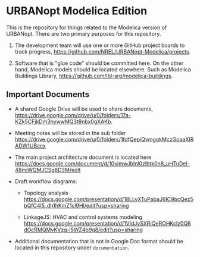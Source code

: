 # URBANopt Modelica Edition

This is the repository for things related to the Modelica version of URBANopt.
There are two primary purposes for this repository.

1. The development team will use one or more GitHub project boards to track progress,
https://github.com/NREL/URBANopt-Modelica/projects.

2. Software that is "glue code" should be committed here. On the other hand,
Modelica models should be located elsewhere. Such as Modelica Buildings Library,
https://github.com/lbl-srg/modelica-buildings.

## Important Documents

* A shared Google Drive will be used to share documents, 
https://drive.google.com/drive/u/0/folders/17a-KZk5CFjkDm3hywwMQ3t8nbx0gXAKb.

* Meeting notes will be stored in the sub folder 
https://drive.google.com/drive/u/0/folders/1fdfQepiQvmgqkMczGpaaXIRADW1UBccx

* The main project architecture document is located here
https://docs.google.com/document/d/10vjmwJbInl0zlbtk0n8_uHTuDel-48mjWQMJCSg8D3M/edit

* Draft workflow diagrams:
    * Topology analysis
    https://docs.google.com/presentation/d/18LLyXTuPabaJ6IC9bcQez5bQfC4l5_dh1hKmZ1cl9HI/edit?usp=sharing

    * LinkageJS: HVAC and control systems modeling
    https://docs.google.com/presentation/d/1VIdJySXRIQeROHKclz0Q6dOcRMQMvKVzg-l5WZ4b9q8/edit?usp=sharing

* Additional documentation that is not in Google Doc format should be located in this
repository under `documentation`.

